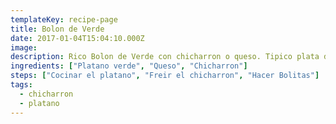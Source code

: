 ```yaml
---
templateKey: recipe-page
title: Bolon de Verde
date: 2017-01-04T15:04:10.000Z
image:
description: Rico Bolon de Verde con chicharron o queso. Tipico plata de la costa ecuatoriana.
ingredients: ["Platano verde", "Queso", "Chicharron"]
steps: ["Cocinar el platano", "Freir el chicharron", "Hacer Bolitas"]
tags:
  - chicharron
  - platano
---
```

